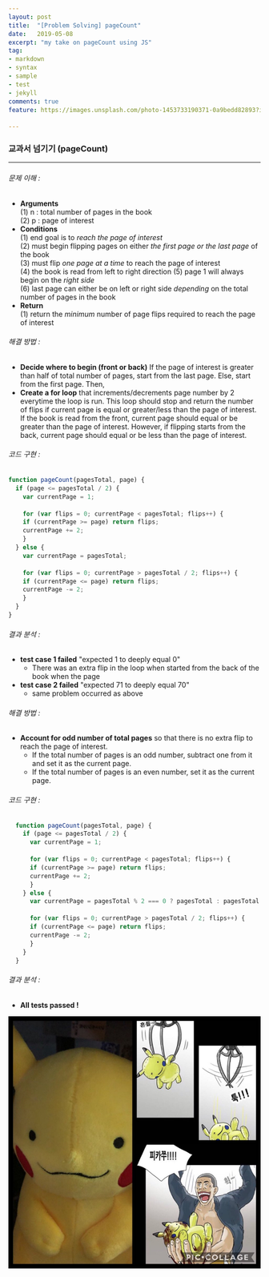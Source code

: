 ```yaml
---
layout: post
title:  "[Problem Solving] pageCount"
date:   2019-05-08
excerpt: "my take on pageCount using JS"
tag:
- markdown 
- syntax
- sample
- test
- jekyll
comments: true
feature: https://images.unsplash.com/photo-1453733190371-0a9bedd82893?ixlib=rb-1.2.1&ixid=eyJhcHBfaWQiOjEyMDd9&auto=format&fit=crop&w=1267&q=80

---
```


### 교과서 넘기기 (pageCount)
---
###### 문제 이해 :
  * **Arguments**  
  (1) n : total number of pages in the book  
  (2) p : page of interest
  * **Conditions**  
  (1) end goal is to *reach the page of interest*  
  (2) must begin flipping pages on either *the first page or the last page* of the book  
  (3) must flip *one page at a time* to reach the page of interest  
  (4) the book is read from left to right direction
  (5) page 1 will always begin on the *right side*  
  (6) last page can either be on left or right side *depending* on the total number of pages in the book
  * **Return**  
  (1) return the *minimum* number of page flips required to reach the page of interest

###### 해결 방법 :  
  * **Decide where to begin (front or back)** If the page of interest is greater than half of total number of pages, start from the last page. Else, start from the first page. Then,
  * **Create a for loop** that increments/decrements page number by 2 everytime the loop is run. This loop should stop and return the number of flips if current page is equal or greater/less than the page of interest.  
  If the book is read from the front, current page should equal or be greater than the page of interest. However, if flipping starts from the back, current page should equal or be less than the page of interest.
###### 코드 구현 :  
  ```javascript
  function pageCount(pagesTotal, page) {
    if (page <= pagesTotal / 2) {
      var currentPage = 1;

      for (var flips = 0; currentPage < pagesTotal; flips++) {
      if (currentPage >= page) return flips;
      currentPage += 2;
      }
    } else {
      var currentPage = pagesTotal;

      for (var flips = 0; currentPage > pagesTotal / 2; flips++) {
      if (currentPage <= page) return flips;
      currentPage -= 2;
      }
    }
  }
  ``` 

###### 결과 분석 : 

  * **test case 1 failed** "expected 1 to deeply equal 0"  
    * There was an extra flip in the loop when started from the back of the book when the page
  * **test case 2 failed** "expected 71 to deeply equal 70"  
    * same problem occurred as above

###### 해결 방법 : 

  * **Account for odd number of total pages** so that there is no extra flip to reach the page of interest.  
    * If the total number of pages is an odd number, subtract one from it and set it as the current page.
    * If the total number of pages is an even number, set it as the current page.

###### 코드 구현 : 
```javascript
  function pageCount(pagesTotal, page) {
    if (page <= pagesTotal / 2) {
      var currentPage = 1;

      for (var flips = 0; currentPage < pagesTotal; flips++) {
      if (currentPage >= page) return flips;
      currentPage += 2;
      }
    } else {
      var currentPage = pagesTotal % 2 === 0 ? pagesTotal : pagesTotal - 1;

      for (var flips = 0; currentPage > pagesTotal / 2; flips++) {
      if (currentPage <= page) return flips;
      currentPage -= 2;
      }
    }
  }
```
###### 결과 분석 : 

  * **All tests passed !** 

  ![pikachu](pikachu.jpg "$50 dollar pikachu that I won")